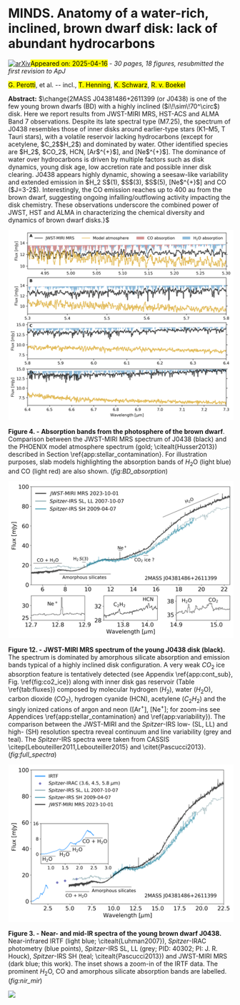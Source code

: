 <div class="macros" style="visibility:hidden;">
$\newcommand{\ensuremath}{}$
$\newcommand{\xspace}{}$
$\newcommand{\object}[1]{\texttt{#1}}$
$\newcommand{\farcs}{{.}''}$
$\newcommand{\farcm}{{.}'}$
$\newcommand{\arcsec}{''}$
$\newcommand{\arcmin}{'}$
$\newcommand{\ion}[2]{#1#2}$
$\newcommand{\textsc}[1]{\textrm{#1}}$
$\newcommand{\hl}[1]{\textrm{#1}}$
$\newcommand{\footnote}[1]{}$
$\newcommand{\vdag}{(v)^\dagger}$
$\newcommand$
$\newcommand$
$\newcommand{\angstrom}{\text{\normalfontÅ}}$
$\newcommand{\change}[1]{#1}$
$\newcommand{\arraystretch}{1.1}$
$\newcommand{\arraystretch}{1.1}$</div>



<div id="title">

# MINDS. Anatomy of a water-rich, inclined, brown dwarf disk: lack of abundant hydrocarbons

</div>
<div id="comments">

[![arXiv](https://img.shields.io/badge/arXiv-2504.11424-b31b1b.svg)](https://arxiv.org/abs/2504.11424)<mark>Appeared on: 2025-04-16</mark> -  _30 pages, 18 figures, resubmitted the first revision to ApJ_

</div>
<div id="authors">

<mark>G. Perotti</mark>, et al. -- incl., <mark>T. Henning</mark>, <mark>K. Schwarz</mark>, <mark>R. v. Boekel</mark>

</div>
<div id="abstract">

**Abstract:** $\change{2MASS J04381486+2611399 (or J0438) is one of the few young brown dwarfs (BD) with a highly inclined ($i\!\sim\!70^\circ$) disk. Here we report results from JWST-MIRI MRS, HST-ACS and ALMA Band 7 observations. Despite its late spectral type (M7.25), the spectrum of J0438 resembles those of inner disks around earlier-type stars (K1–M5, T Tauri stars), with a volatile reservoir lacking hydrocarbons (except for acetylene, $C_2$$H_2$) and dominated by water. Other identified species are $H_2$, $CO_2$, HCN, [Ar$^{+}$], and [Ne$^{+}$]. The dominance of water over hydrocarbons is driven by multiple factors such as disk dynamics, young disk age, low accretion rate and possible inner disk clearing. J0438 appears highly dynamic, showing a seesaw-like variability and extended emission in $H_2     S$(1), $S$(3), $S$(5), [Ne$^{+}$] and CO ($J=3-2$). Interestingly, the CO  emission reaches up to 400 au from the brown dwarf, suggesting ongoing infalling/outflowing activity impacting the disk chemistry. These observations underscore the combined power of JWST, HST and ALMA in characterizing the chemical diversity and dynamics of brown dwarf disks.}$

</div>

<div id="div_fig1">

<img src="tmp_2504.11424/./J043814_BD_absorption.png" alt="Fig4" width="100%"/>

**Figure 4. -** **Absorption bands from the photosphere of the brown dwarf**. Comparison between the JWST-MIRI MRS spectrum of J0438 (black) and the PHOENIX model atmosphere spectrum (gold; \citealt{Husser2013}) described in Section \ref{app:stellar_contamination}. For illustration purposes, slab models highlighting the absorption bands of $H_2$O (light blue) and CO (light red) are also shown. (*fig:BD_absorption*)

</div>
<div id="div_fig2">

<img src="tmp_2504.11424/./J043814_mir_final.png" alt="Fig12" width="100%"/>

**Figure 12. -** **JWST-MIRI MRS spectrum of the young J0438 disk (black).** The spectrum is dominated by amorphous silicate absorption and emission bands typical of a highly inclined disk configuration. A very weak $CO_2$ ice absorption feature is tentatively detected (see Appendix \ref{app:cont_sub}, Fig. \ref{fig:co2_ice}) along with inner disk gas reservoir (Table \ref{tab:fluxes}) composed by molecular hydrogen ($H_2$), water ($H_2$O), carbon dioxide ($CO_2$), hydrogen cyanide (HCN), acetylene ($C_2$$H_2$) and the singly ionized cations of argon and neon ([Ar$^{+}$], [Ne$^{+}]$; for zoom-ins see Appendices \ref{app:stellar_contamination} and \ref{app:variability}). The comparison between the JWST-MIRI and the _Spitzer_-IRS low- (SL, LL) and high- (SH) resolution spectra reveal continuum and line variability (grey and teal). The _Spitzer_-IRS spectra were taken from CASSIS \citep{Lebouteiller2011,Lebouteiller2015} and \citet{Pascucci2013}. (*fig:full_spectra*)

</div>
<div id="div_fig3">

<img src="tmp_2504.11424/./J043814_nir_mir.png" alt="Fig3" width="100%"/>

**Figure 3. -** **Near- and mid-IR spectra of the young brown dwarf J0438.** Near-infrared IRTF (light blue; \citealt{Luhman2007}), _Spitzer_-IRAC photometry (blue points), _Spitzer_-IRS SL, LL (grey; PID: 40302; PI: J. R. Houck), _Spitzer_-IRS SH (teal; \citealt{Pascucci2013}) and JWST-MIRI MRS (dark blue; this work). The inset shows a zoom-in of the IRTF data. The prominent $H_2$O, CO and amorphous silicate absorption bands are labelled. (*fig:nir_mir*)

</div><div id="qrcode"><img src=https://api.qrserver.com/v1/create-qr-code/?size=100x100&data="https://arxiv.org/abs/2504.11424"></div>